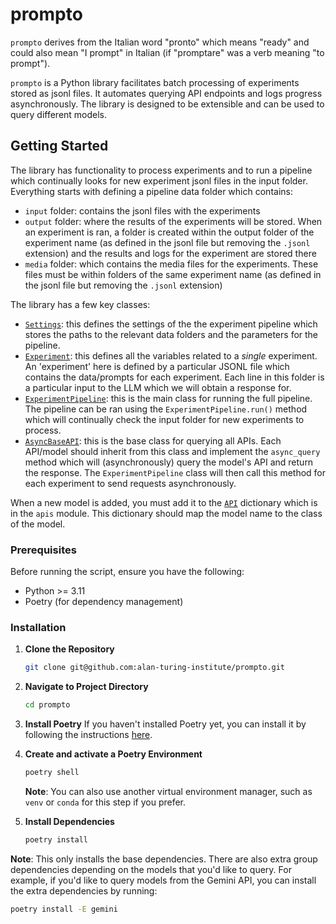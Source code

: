 # prompto

`prompto` derives from the Italian word "pronto" which means "ready" and could also mean "I prompt" in Italian (if "promptare" was a verb meaning "to prompt").

`prompto` is a Python library facilitates batch processing of experiments stored as jsonl files. It automates querying API endpoints and logs progress asynchronously. The library is designed to be extensible and can be used to query different models.

## Getting Started

The library has functionality to process experiments and to run a pipeline which continually looks for new experiment jsonl files in the input folder. Everything starts with defining a pipeline data folder which contains:
- `input` folder: contains the jsonl files with the experiments
- `output` folder: where the results of the experiments will be stored. When an experiment is ran, a folder is created within the output folder of the experiment name (as defined in the jsonl file but removing the `.jsonl` extension) and the results and logs for the experiment are stored there
- `media` folder: which contains the media files for the experiments. These files must be within folders of the same experiment name (as defined in the jsonl file but removing the `.jsonl` extension)

The library has a few key classes:
- [`Settings`](src/prompto/settings.py): this defines the settings of the the experiment pipeline which stores the paths to the relevant data folders and the parameters for the pipeline.
- [`Experiment`](src/prompto/experiment_processing.py): this defines all the variables related to a _single_ experiment. An 'experiment' here is defined by a particular JSONL file which contains the data/prompts for each experiment. Each line in this folder is a particular input to the LLM which we will obtain a response for.
- [`ExperimentPipeline`](src/prompto/experiment_processing.py): this is the main class for running the full pipeline. The pipeline can be ran using the `ExperimentPipeline.run()` method which will continually check the input folder for new experiments to process.
- [`AsyncBaseAPI`](src/prompto/base.py): this is the base class for querying all APIs. Each API/model should inherit from this class and implement the `async_query` method which will (asynchronously) query the model's API and return the response. The `ExperimentPipeline` class will then call this method for each experiment to send requests asynchronously.

When a new model is added, you must add it to the [`API`](src/prompto/apis/__init__.py) dictionary which is in the `apis` module. This dictionary should map the model name to the class of the model.

### Prerequisites

Before running the script, ensure you have the following:

- Python >= 3.11
- Poetry (for dependency management)

### Installation

1. **Clone the Repository**
    ```bash
    git clone git@github.com:alan-turing-institute/prompto.git
    ```

2. **Navigate to Project Directory**
    ```bash
    cd prompto
    ```

3. **Install Poetry**
    If you haven't installed Poetry yet, you can install it by following the instructions [here](https://python-poetry.org/docs/#installation).

4. **Create and activate a Poetry Environment**
    ```bash
    poetry shell
    ```

    **Note**: You can also use another virtual environment manager, such as `venv` or `conda` for this step if you prefer.

5. **Install Dependencies**
    ```bash
    poetry install
    ```

**Note**: This only installs the base dependencies. There are also extra group dependencies depending on the models that you'd like to query. For example, if you'd like to query models from the Gemini API, you can install the extra dependencies by running:
```bash
poetry install -E gemini
```
